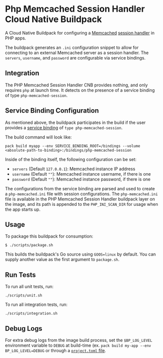# Php Memcached Session Handler Cloud Native Buildpack
A Cloud Native Buildpack for configuring a [Memcached](https://memcached.org/)
[session handler](https://www.php.net/manual/en/class.sessionhandler.php) in
PHP apps.

The buildpack generates an `.ini` configuration snippet to allow for connecting
to an external Memcached server as a session handler. The `servers`, `username`, and `password`
are configurable via service bindings.

## Integration

The PHP Memcached Session Handler CNB provides nothing, and only requires
`php` at launch time. It detects on the presence of a service binding of
type `php-memcached-session`.

## Service Binding Configuration

As mentioned above, the buildpack participates in the build if the user
provides a [service
binding](https://paketo.io/docs/howto/configuration/#bindings) of `type php-memcached-session`.

The build command will look like:
```
pack build myapp --env SERVICE_BINDING_ROOT=/bindings --volume <absolute-path-to-binding>:/bindings/php-memcached-session

```

Inside of the binding itself, the following configuration can be set:

- `servers` (Default `127.0.0.1`): Memcached instance IP address
- `username` (Default `""`): Memcached instance username, if there is one
- `password` (Default `""`): Memcached instance password, if there is one

The configurations from the service binding are parsed and used to create a
`php-memcached.ini` file with session configurations. The `php-memcached.ini` file is
available in the PHP Memcached Session Handler buildpack layer on the image, and
its path is appended to the `PHP_INI_SCAN_DIR` for usage when the app starts up.

## Usage

To package this buildpack for consumption:

```
$ ./scripts/package.sh
```

This builds the buildpack's Go source using `GOOS=linux` by default. You can
supply another value as the first argument to `package.sh`.

## Run Tests

To run all unit tests, run:
```
./scripts/unit.sh
```

To run all integration tests, run:
```
./scripts/integration.sh
```

## Debug Logs
For extra debug logs from the image build process, set the `$BP_LOG_LEVEL`
environment variable to `DEBUG` at build-time (ex. `pack build my-app --env
BP_LOG_LEVEL=DEBUG` or through a  [`project.toml`
file](https://github.com/buildpacks/spec/blob/main/extensions/project-descriptor.md).
